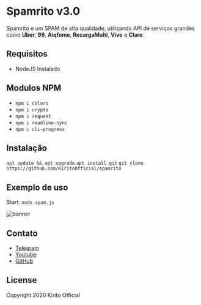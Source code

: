 # Spamrito v3.0
Spamrito e um SPAM de alta qualidade, utilizando API de serviços grandes como **Uber**, **99**, **Aiqfome**, **RecargaMulti**, **Vivo** e **Claro**.

## Requisitos
* NodeJS Instalado

## Modulos NPM
* `npm i colors`
* `npm i crypto`
* `npm i request`
* `npm i readline-sync`
* `npm i cli-progress`

## Instalação
```apt update && apt upgrade```
```apt install git```
```git clone https://github.com/KiritoOfficial/spamrito```

## Exemplo de uso
Start: ```node spam.js```

![banner](https://user-images.githubusercontent.com/43851118/97900674-fe666780-1d08-11eb-9574-1c32777203d6.jpg)

## Contato
* [Telegram](https://t.me/KiritoOfficial)
* [Youtube](https://youtube.com/c/KiritoOfficial)
* [GitHub](https://github.com/KiritoOfficial)

## License

Copyright 2020 Kirito Official
